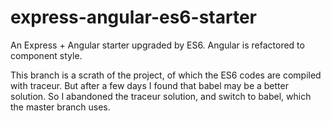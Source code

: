 # express-angular-es6-starter

An Express + Angular starter upgraded by ES6. Angular is refactored to component style.  

This branch is a scrath of the project, of which the ES6 codes are compiled with traceur. But after a few days I found that babel may be a better solution. So I abandoned the traceur solution, and switch to babel, which the master branch uses.
